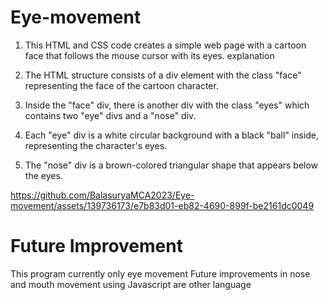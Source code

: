 # Eye-movement

 1) This HTML and CSS code creates a simple web page with a cartoon face that follows the mouse cursor with its eyes. explanation

 2) The HTML structure consists of a div element with the class "face" representing the face of the cartoon character.
 3) Inside the "face" div, there is another div with the class "eyes" which contains two "eye" divs and a "nose" div.

 4) Each "eye" div is a white circular background with a black "ball" inside, representing the character's eyes.

 5) The "nose" div is a brown-colored triangular shape that appears below the eyes.
    

https://github.com/BalasuryaMCA2023/Eye-movement/assets/139736173/e7b83d01-eb82-4690-899f-be2161dc0049



# Future Improvement 

This program currently only eye movement  Future improvements in nose and mouth movement using Javascript are other language 
